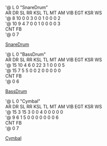 '@ L 0 "SnareDrum"     
    AR  DR  SL  RR KSL  TL  MT  AM VIB EGT KSR  WS       
'@   8  10   0   0   3   0   0   1   0   0   0   2      
'@  10   9   4   7   0   0   1   0   0   0   0   3      
   CNT  FB     
'@   0   7     

[SnareDrum](https://user-images.githubusercontent.com/28349102/104186004-1bca5700-5459-11eb-83a1-a219f6745571.mp4)


'@ L 0 "BassDrum"     
    AR  DR  SL  RR KSL  TL  MT  AM VIB EGT KSR  WS       
'@  15  10   4   6   0  22   3   1   0   0   0   5      
'@  15   7   5   5   0   0   2   0   0   0   0   0      
   CNT  FB     
'@   0   6      

[BassDrum](https://user-images.githubusercontent.com/28349102/104186267-85e2fc00-5459-11eb-8b00-2e66bf50a1e9.mp4)

'@ L 0 "Cymbal"     
    AR  DR  SL  RR KSL  TL  MT  AM VIB EGT KSR  WS       
'@  15   3  15   3   0   0   4   0   0   0   0   0      
'@   9   6   1   5   0   0   0   0   0   0   0   6      
   CNT  FB     
'@   0   7      

[Cymbal](https://user-images.githubusercontent.com/28349102/104596077-d6a36080-56b6-11eb-9d67-7845a1406fdd.mp4)
